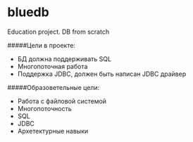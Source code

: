 # bluedb
Education project. DB from scratch

#####Цели в проекте:
- БД должна поддерживать SQL
- Многопоточная работа
- Поддержка JDBC, должен быть написан JDBC драйвер

#####Образоветельные цели:
- Работа с файловой системой
- Многопоточность
- SQL
- JDBC
- Архетектурные навыки